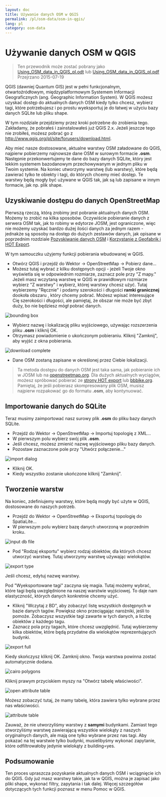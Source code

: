 ```yaml
---
layout: doc
title: Używanie danych OSM w QGIS
permalink: /pl/osm-data/osm-in-qgis/
lang: pl
category: osm-data
---
```


Używanie danych OSM w QGIS
=================

> Ten przewodnik może zostać pobrany jako [Using_OSM_data_in_QGIS_pl.odt](/files/Using_OSM_data_in_QGIS_pl.odt) lub [Using_OSM_data_in_QGIS_pl.pdf](/files/Using_OSM_data_in_QGIS_pl.pdf)  
> Przejrzano 2015-07-19

QGIS (dawniej Quantum GIS) jest w pełni funkcjonalnym, otwartoźródłowym, międzyplatformowym Systemem Informacji Geograficznych (ang. Geographic Information System). W QGIS możesz uzyskać dostęp do aktualnych danych OSM kiedy tylko chcesz, wybierz tagi, które potrzebujesz i po prostu wyeksportuj je do łatwej w użyciu bazy danych SQLite lub pliku shape.  

W tym rozdziale przejdziemy przez kroki potrzebne do zrobienia tego. Zakładamy, że pobrałeś i zainstalowałeś już QGIS 2.x. Jeżeli jeszcze tego nie zrobiłeś, możesz pobrać go z <http://www.qgis.org/pl/site/forusers/download.html>.  

Aby mieć nasze dostosowane, aktualne warstwy OSM załadowane do QGIS, najpierw pobierzemy najnowsze dane OSM w surowym formacie **.osm**. Następnie przekonwertujemy te dane do bazy danych SQLite, który jest lekkim systemem bazodanowym przechowywanym w jednym pliku w Twoim systemie. Na koniec utworzymy warstwę (lub warstwy), które będą zawierać tylko te obiekty i tagi, do których chcemy mieć dostęp. Te warstwy będą mogły być używane w QGIS tak, jak są lub zapisane w innym formacie, jak np. plik shape.  

Uzyskiwanie dostępu do danych OpenStreetMap
---------------------------

Pierwszą rzeczą, którą zrobimy jest pobranie aktualnych danych OSM. Możemy to zrobić na kilka sposobów. Oczywiście pobieranie danych z serwera OSM tak, jak to robimy w edytorze JOSM, jest ograniczone, więc nie możemy uzyskać bardzo dużej ilości danych za jednym razem - jednakże są sposoby na dostęp do dużych zestawów danych, jak
opisane w poprzednim rozdziale [Pozyskiwanie danych OSM](/pl/osm-data/getting-data) i [Korzystanie z Geofabrik i HOT Export](/pl/osm-data/geofabrik-and-hot-export).  

W tym samouczku użyjemy funkcji pobierania wbudowanej w QGIS.  

- Otwórz QGIS i przejdź do Wektor -> OpenStreetMap -> Pobierz dane...  
- Możesz tutaj wybrać z kilku dostępnych opcji - jeżeli Twoje okno wyświetla się w odpowiednim rozmiarze, zaznacz pole przy "Z mapy." Jeżeli masz wczytaną warstwę w QGIS w prawidłowym rozmiarze wybierz "Z warstwy" i wybierz, której warstwy chcesz użyć. Tutaj wybierzemy "Ręcznie" i podamy szerokości i długości **ramki granicznej** dookoła obszaru	, który chcemy pobrać. Możesz wpisać interesujące Cię szerokości i długości, ale pamiętaj, że obszar nie może być zbyt duży, bo nie będziesz mógł pobrać danych.  

![bounding box][]

- Wybierz nazwę i lokalizację pliku wyjściowego, używając rozszerzenia pliku **.osm** i kliknij OK.  
- Otrzymasz powiadomienie o ukończonym pobieraniu. Kliknij "Zamknij", aby wyjść z okna pobierania.  

![download complete][]

- Dane OSM zostaną zapisane w określonej przez Ciebie lokalizacji.  

> Ta metoda dostępu do danych OSM jest taka sama, jak pobieranie ich w JOSM lub na [openstreetmap.org](http://www.openstreetmap.org). Dla dużych aktualnych wyciągów, możesz spróbować pobierać ze [strony HOT export](http://export.hotosm.org) lub [bbbike.org](http://extract.bbbike.org/). Pamiętaj, że jeśli pobierasz skompresowany plik OSM, musisz najpierw rozpakować go do formatu **.osm**, aby kontynuować.  


Importowanie danych do SQLite
---------------------------

Teraz musimy zaimportować nasz surowy plik **.osm** do pliku bazy danych SQLite.  

- Przejdź do Wektor -> OpenStreetMap -> Importuj topologię z XML...  
- W pierwszym polu wybierz swój plik **.osm**.  
- Jeśli chcesz, możesz zmienić nazwę wyjściowego pliku bazy danych.  
- Pozostaw zaznaczone pole przy "Utwórz połączenie..."  

![import dialog][]  

- Kliknij OK.  
- Kiedy wszystko zostanie ukończone kilknij "Zamknij".  


Tworzenie warstw
--------------

Na koniec, zdefiniujemy warstwy, które będą mogły być użyte w QGIS, dostosowane do naszych potrzeb.  

- Przejdź do Wektor -> OpenStreetMap -> Eksportuj topologię do SpatiaLite...  
- W pierwszym polu wybierz bazę danych utworzoną w poprzednim kroku.  

![input db file][]  

- Pod "Rodzaj eksportu" wybierz rodzaj obiektów, dla których chcesz utworzyć warstwę. Tutaj utworzymy warstwę używając wielokątów.  

![export type][]  

Jeśli chcesz, edytuj nazwę warstwy.  

Pod "Wyeksportowane tagi" zaczyna się magia. Tutaj możemy wybrać, które tagi będą uwzględnione na naszej warstwie wyjściowej. To daje nam elastyczność, których danych konkretnie chcemy użyć.  

- Kliknij "Wczytaj z BD", aby zobaczyć listę wszystkich dostępnych w bazie danych tagów. Powiększ okno przeciągając narożniki, jeśli to pomoże. Zobaczysz wszystkie tagi zawarte w tych danych, a liczbę obiektów z każdego tagu.  
- Zaznacz pola przy tagach, które chcesz uwzględnić. Tutaj wybierzemy kilka obiektów, które będą przydatne dla wielokątów reprezentujących budynki.  

![export full][]  

Kiedy skończysz kliknij OK. Zamknij okno. Twoja warstwa powinna zostać automatycznie dodana.  

![cairo polygons][]  

Kliknij prawym przyciskiem myszy na "Otwórz tabelę właściwości".  

![open attribute table][]  

Możesz zobaczyć tutaj, że mamy tabelę, która zawiera tylko wybrane przez nas właściwości.  

![attribute table][]  

Zauważ, że nie utworzyliśmy warstwy z **samymi** budynkami. Zamiast tego stworzyliśmy warstwę zawierającą wszystkie wielokąty z naszych oryginalnych danych, ale mają one tylko wybrane przez nas tagi. Aby pokazać na tej warstwie tylko budynki, musielibyśmy wykonać zapytanie, które odfiltrowałoby jedynie wielokąty z building=yes.


Podsumowanie
-------

Ten proces upraszcza pozyskanie aktualnych danych OSM i wciągnięcie ich do QGIS. Gdy już masz warstwy takie, jak ta w QGIS, można je zapisać jako pliki shape, wykonać filtry, zapytania i tak dalej. Więcej szczegółów dotyczących tych funkcji poznasz w menu Pomoc w QGIS.  


[bounding box]: /images/osm-data/bounding_box.png
[download complete]: /images/osm-data/download_complete.png
[import dialog]: /images/osm-data/import_dialog.png
[input db file]: /images/osm-data/input_db_file.png
[export type]: /images/osm-data/export_type.png
[export full]: /images/osm-data/export_full.png
[cairo polygons]: /images/osm-data/cairo_polygons.png
[open attribute table]: /images/osm-data/open_attribute_table.png
[attribute table]: /images/osm-data/attribute_table.png
